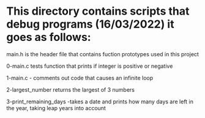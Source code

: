 # This directory contains scripts that debug programs (16/03/2022) it goes as follows:

main.h is the header file that contains fuction prototypes used in this project

0-main.c tests function that prints if integer is positive or negative

1-main.c - comments out code that causes an infinite loop

2-largest_number returns the largest of 3 numbers

3-print_remaining_days -takes a date and prints how many days are left in the year, taking leap years into account
